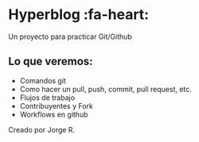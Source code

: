 # Hyperblog :fa-heart:
Un proyecto para practicar Git/Github

## Lo que veremos:
- Comandos git
- Como hacer un pull, push, commit, pull request, etc.
- Flujos de trabajo
- Contribuyentes y Fork
- Workflows en github

Creado por Jorge R.

